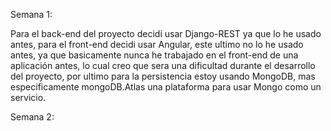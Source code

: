 Semana 1:

Para el back-end del proyecto decidi usar Django-REST ya que lo he usado antes, para el front-end decidi usar Angular, este ultimo no lo he usado antes, ya que basicamente nunca he trabajado en el front-end de una aplicación antes, lo cual creo que sera una dificultad durante el desarrollo del proyecto, por ultimo para la persistencia estoy usando MongoDB, mas especificamente mongoDB.Atlas una plataforma para usar Mongo como un servicio.

Semana 2: